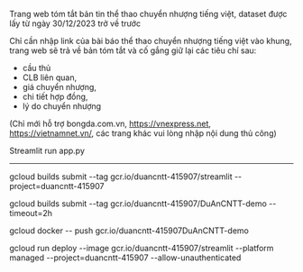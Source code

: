 Trang web tóm tắt bản tin thể thao chuyển nhượng tiếng việt, dataset được lấy từ ngày 30/12/2023 trở về trước

Chỉ cần nhập link của bài báo thể thao chuyển nhượng tiếng việt vào khung, trang web sẽ trả về bản tóm tắt và cố gắng giữ lại các tiêu chí sau:

-	cầu thủ
-	CLB liên quan, 
-	giá chuyển nhượng, 
-	chi tiết hợp đồng, 
-	lý do chuyển nhượng


(Chỉ mới hỗ trợ bongda.com.vn, https://vnexpress.net, https://vietnamnet.vn/, các trang khác vui lòng nhập nội dung thủ công)

 Streamlit run app.py

 -------------------------------------------------------------------------------------------
 

gcloud builds submit --tag gcr.io/duancntt-415907/streamlit  --project=duancntt-415907

gcloud builds submit --tag gcr.io/duancntt-415907/DuAnCNTT-demo --timeout=2h

gcloud docker -- push gcr.io/duancntt-415907DuAnCNTT-demo



gcloud run deploy --image gcr.io/duancntt-415907/streamlit --platform managed  --project=duancntt-415907 --allow-unauthenticated
